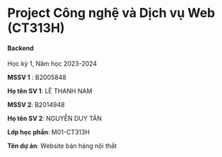 # Project Công nghệ và Dịch vụ Web (CT313H)

#### Backend

Học kỳ 1, Năm học 2023-2024

**MSSV 1** : B2005848

**Họ tên SV 1**: LÊ THANH NAM

**MSSV 2**: B2014948

**Họ tên SV 2**: NGUYỄN DUY TÂN

**Lớp học phần**: M01-CT313H

**Tên dự án**: Website bán hàng nội thất
